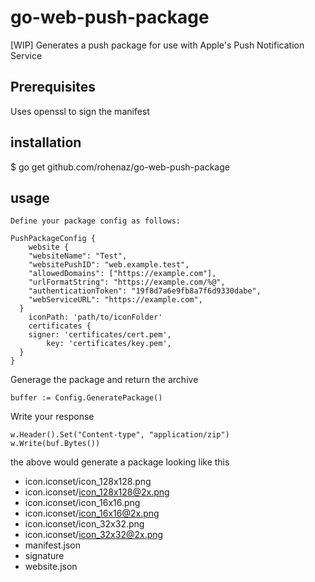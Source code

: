 # go-web-push-package
[WIP] Generates a push package for use with Apple's Push Notification Service

## Prerequisites
Uses openssl to sign the manifest

## installation

  $ go get github.com/rohenaz/go-web-push-package

## usage

```
Define your package config as follows:

PushPackageConfig {
	website {
    "websiteName": "Test",
    "websitePushID": "web.example.test",
    "allowedDomains": ["https://example.com"],
    "urlFormatString": "https://example.com/%@",
    "authenticationToken": "19f8d7a6e9fb8a7f6d9330dabe",
    "webServiceURL": "https://example.com",
  }
	iconPath: 'path/to/iconFolder'
	certificates {
    signer: 'certificates/cert.pem',
		key: 'certificates/key.pem',
  }
}
```
Generage the package and return the archive

`buffer := Config.GeneratePackage()`

Write your response

```
w.Header().Set("Content-type", "application/zip")
w.Write(buf.Bytes())
```

the above would generate a package looking like this

- icon.iconset/icon_128x128.png
- icon.iconset/icon_128x128@2x.png
- icon.iconset/icon_16x16.png
- icon.iconset/icon_16x16@2x.png
- icon.iconset/icon_32x32.png
- icon.iconset/icon_32x32@2x.png
- manifest.json
- signature
- website.json
